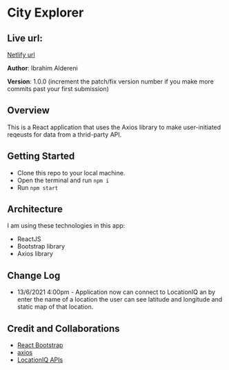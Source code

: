 # City Explorer

## Live url:

[Netlify url](https://ibrahim-cityexplorer.netlify.app/)

**Author**: Ibrahim Aldereni

**Version**: 1.0.0 (increment the patch/fix version number if you make more commits past your first submission)

## Overview

This is a React application that uses the Axios library to make user-initiated reqeusts for data from a thrid-party API.

<!-- Provide a high level overview of what this application is and why you are building it, beyond the fact that it's an assignment for this class. (i.e. What's your problem domain?) -->

## Getting Started

- Clone this repo to your local machine.
- Open the terminal and run `npm i`
- Run `npm start`

<!-- What are the steps that a user must take in order to build this app on their own machine and get it running? -->

## Architecture

I am using these technologies in this app:

- ReactJS
- Bootstrap library
- Axios library

<!-- Provide a detailed description of the application design. What technologies (languages, libraries, etc) you're using, and any other relevant design information. -->

## Change Log

- 13/6/2021 4:00pm - Application now can connect to LocationIQ an by enter the name of a location the user can see latitude and longitude and static map of that location.

<!-- Use this area to document the iterative changes made to your application as each feature is successfully implemented. Use time stamps. Here's an example:

01-01-2001 4:59pm - Application now has a fully-functional express server, with a GET route for the location resource. -->

## Credit and Collaborations

- [React Bootstrap](https://react-bootstrap.netlify.app/getting-started/introduction/)
- [axios](https://www.npmjs.com/package/axios)
- [LocationIQ APIs](https://locationiq.com/)
<!-- Give credit (and a link) to other people or resources that helped you build this application. -->
